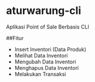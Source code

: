 # aturwarung-cli
Aplikasi Point of Sale Berbasis CLI

##Fitur
* Insert Inventori (Data Produk)
* Melihat Data Inventori
* Mengubah Data Inventori
* Menghapus Data Inventori
* Melakukan Transaksi




